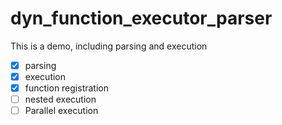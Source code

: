 # dyn_function_executor_parser
This is a demo, including parsing and execution

- [x] parsing
- [x] execution
- [x] function registration
- [ ] nested execution
- [ ] Parallel execution
